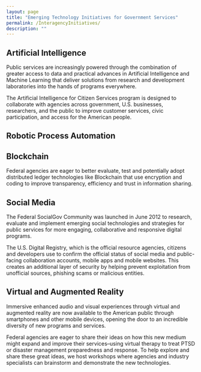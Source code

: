 ```yaml
---
layout: page
title: "Emerging Technology Initiatives for Government Services"
permalink: /InteragencyInitiatives/
description: ""
---
```


## Artificial Intelligence

Public services are increasingly powered through the combination of greater access to data and practical advances in Artificial Intelligence and Machine Learning that deliver solutions from research and development laboratories into the hands of programs everywhere.

The Artificial Intelligence for Citizen Services program is designed to collaborate with agencies across government, U.S. businesses, researchers, and the public to improve customer services, civic participation, and access for the American people.

## Robotic Process Automation 



## Blockchain

Federal agencies are eager to better evaluate, test and potentially adopt distributed ledger technologies like Blockchain that use encryption and coding to improve transparency, efficiency and trust in information sharing.

## Social Media

The Federal SocialGov Community was launched in June 2012 to research, evaluate and implement emerging social technologies and strategies for public services for more engaging, collaborative and responsive digital programs.

The U.S. Digital Registry, which is the official resource agencies, citizens and developers use to confirm the official status of social media and public-facing collaboration accounts, mobile apps and mobile websites. This creates an additional layer of security by helping prevent exploitation from unofficial sources, phishing scams or malicious entities.


## Virtual and Augmented Reality

Immersive enhanced audio and visual experiences through virtual and augmented reality are now available to the American public through smartphones and other mobile devices, opening the door to an incredible diversity of new programs and services.

Federal agencies are eager to share their ideas on how this new medium might expand and improve their services–using virtual therapy to treat PTSD or disaster management preparedness and response. To help explore and share these great ideas, we host workshops where agencies and industry specialists can brainstorm and demonstrate the new technologies.
